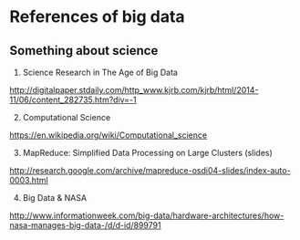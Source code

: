 # References of big data

## Something about science

1. Science Research in The Age of Big Data

  http://digitalpaper.stdaily.com/http_www.kjrb.com/kjrb/html/2014-11/06/content_282735.htm?div=-1

2. Computational Science

  https://en.wikipedia.org/wiki/Computational_science

3. MapReduce: Simplified Data Processing on Large Clusters (slides)

  http://research.google.com/archive/mapreduce-osdi04-slides/index-auto-0003.html

4. Big Data & NASA

  http://www.informationweek.com/big-data/hardware-architectures/how-nasa-manages-big-data-/d/d-id/899791
